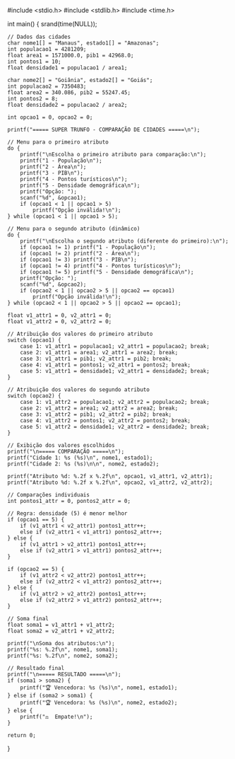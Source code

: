 #include <stdio.h>
#include <stdlib.h>
#include <time.h>

int main() {
    srand(time(NULL));

    // Dados das cidades
    char nome1[] = "Manaus", estado1[] = "Amazonas";
    int populacao1 = 4281209;
    float area1 = 1571000.0, pib1 = 42968.0;
    int pontos1 = 10;
    float densidade1 = populacao1 / area1;

    char nome2[] = "Goiânia", estado2[] = "Goiás";
    int populacao2 = 7350483;
    float area2 = 340.086, pib2 = 55247.45;
    int pontos2 = 8;
    float densidade2 = populacao2 / area2;

    int opcao1 = 0, opcao2 = 0;

    printf("===== SUPER TRUNFO - COMPARAÇÃO DE CIDADES =====\n");

    // Menu para o primeiro atributo
    do {
        printf("\nEscolha o primeiro atributo para comparação:\n");
        printf("1 - População\n");
        printf("2 - Área\n");
        printf("3 - PIB\n");
        printf("4 - Pontos turísticos\n");
        printf("5 - Densidade demográfica\n");
        printf("Opção: ");
        scanf("%d", &opcao1);
        if (opcao1 < 1 || opcao1 > 5)
            printf("Opção inválida!\n");
    } while (opcao1 < 1 || opcao1 > 5);

    // Menu para o segundo atributo (dinâmico)
    do {
        printf("\nEscolha o segundo atributo (diferente do primeiro):\n");
        if (opcao1 != 1) printf("1 - População\n");
        if (opcao1 != 2) printf("2 - Área\n");
        if (opcao1 != 3) printf("3 - PIB\n");
        if (opcao1 != 4) printf("4 - Pontos turísticos\n");
        if (opcao1 != 5) printf("5 - Densidade demográfica\n");
        printf("Opção: ");
        scanf("%d", &opcao2);
        if (opcao2 < 1 || opcao2 > 5 || opcao2 == opcao1)
            printf("Opção inválida!\n");
    } while (opcao2 < 1 || opcao2 > 5 || opcao2 == opcao1);

    float v1_attr1 = 0, v2_attr1 = 0;
    float v1_attr2 = 0, v2_attr2 = 0;

    // Atribuição dos valores do primeiro atributo
    switch (opcao1) {
        case 1: v1_attr1 = populacao1; v2_attr1 = populacao2; break;
        case 2: v1_attr1 = area1; v2_attr1 = area2; break;
        case 3: v1_attr1 = pib1; v2_attr1 = pib2; break;
        case 4: v1_attr1 = pontos1; v2_attr1 = pontos2; break;
        case 5: v1_attr1 = densidade1; v2_attr1 = densidade2; break;
    }

    // Atribuição dos valores do segundo atributo
    switch (opcao2) {
        case 1: v1_attr2 = populacao1; v2_attr2 = populacao2; break;
        case 2: v1_attr2 = area1; v2_attr2 = area2; break;
        case 3: v1_attr2 = pib1; v2_attr2 = pib2; break;
        case 4: v1_attr2 = pontos1; v2_attr2 = pontos2; break;
        case 5: v1_attr2 = densidade1; v2_attr2 = densidade2; break;
    }

    // Exibição dos valores escolhidos
    printf("\n===== COMPARAÇÃO =====\n");
    printf("Cidade 1: %s (%s)\n", nome1, estado1);
    printf("Cidade 2: %s (%s)\n\n", nome2, estado2);

    printf("Atributo %d: %.2f x %.2f\n", opcao1, v1_attr1, v2_attr1);
    printf("Atributo %d: %.2f x %.2f\n", opcao2, v1_attr2, v2_attr2);

    // Comparações individuais
    int pontos1_attr = 0, pontos2_attr = 0;

    // Regra: densidade (5) é menor melhor
    if (opcao1 == 5) {
        if (v1_attr1 < v2_attr1) pontos1_attr++;
        else if (v2_attr1 < v1_attr1) pontos2_attr++;
    } else {
        if (v1_attr1 > v2_attr1) pontos1_attr++;
        else if (v2_attr1 > v1_attr1) pontos2_attr++;
    }

    if (opcao2 == 5) {
        if (v1_attr2 < v2_attr2) pontos1_attr++;
        else if (v2_attr2 < v1_attr2) pontos2_attr++;
    } else {
        if (v1_attr2 > v2_attr2) pontos1_attr++;
        else if (v2_attr2 > v1_attr2) pontos2_attr++;
    }

    // Soma final
    float soma1 = v1_attr1 + v1_attr2;
    float soma2 = v2_attr1 + v2_attr2;

    printf("\nSoma dos atributos:\n");
    printf("%s: %.2f\n", nome1, soma1);
    printf("%s: %.2f\n", nome2, soma2);

    // Resultado final
    printf("\n===== RESULTADO =====\n");
    if (soma1 > soma2) {
        printf("🏆 Vencedora: %s (%s)\n", nome1, estado1);
    } else if (soma2 > soma1) {
        printf("🏆 Vencedora: %s (%s)\n", nome2, estado2);
    } else {
        printf("⚖️  Empate!\n");
    }

    return 0;
}
